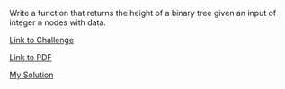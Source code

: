 Write a function that returns the height of a binary tree given an input of integer n nodes with data.

[Link to Challenge](https://www.hackerrank.com/challenges/30-binary-search-trees/problem)

[Link to PDF](./binary_search_trees.pdf)

[My Solution](./bin_search.py)
